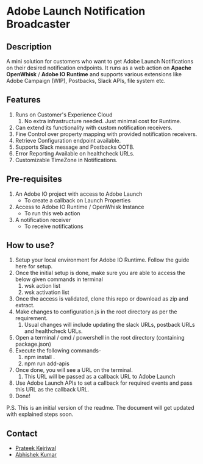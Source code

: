 #   Adobe Launch Notification Broadcaster

##  Description

A mini solution for customers who want to get Adobe Launch Notifications on their desired notification endpoints. It runs as a web action on **Apache OpenWhisk** / **Adobe IO Runtime**  and supports various extensions like Adobe Campaign (WIP), Postbacks, Slack APIs, file system etc.

##  Features
1.  Runs on Customer's Experience Cloud
    1.  No extra infrastructure needed. Just minimal cost for Runtime.
2.  Can extend its functionality with custom notification receivers.
3.  Fine Control over property mapping with provided notification receivers.
4.  Retrieve Configuration endpoint available.
5.  Supports Slack message and Postbacks OOTB.
6.  Error Reporting Available on healthcheck URLs.
7.  Customizable TimeZone in Notifications.
  


##  Pre-requisites
1.  An Adobe IO project with access to Adobe Launch
    *  To create a callback on Launch Properties  
2.  Access to Adobe IO Runtime / OpenWhisk Instance
    *  To run this web action
3. A notification receiver
    *  To receive notifications

##  How to use?
1. Setup your local environment for Adobe IO Runtime. Follow the guide here for setup. 
2. Once the initial setup is done, make sure you are able to access the below given commands in terminal
   1. wsk action list
   2. wsk activation list
3. Once the access is validated, clone this repo or download as zip and extract.
4. Make changes to configuration.js in the root directory as per the requirement.
   1. Usual changes will include updating the slack URLs, postback URLs and healthcheck URLs.
5. Open a terminal / cmd / powershell in  the root directory (containing package.json)
6. Execute the following commands-
   1. npm install .
   2. npm run add-apis
7. Once done, you will see a URL on the terminal.
   1. This URL will be passed as a callback URL to Adobe Launch
8. Use Adobe Launch APIs to set a callback for required events and pass this URL as the callback URL.
9.  Done! 

P.S. This is an initial version of the readme. The document will get updated with explained steps soon.

##  Contact
  * [Prateek Kejriwal]('mailto:kejriwal@adobe.com')
  * [Abhishek Kumar]('mailto:abhikum@adobe.com')


